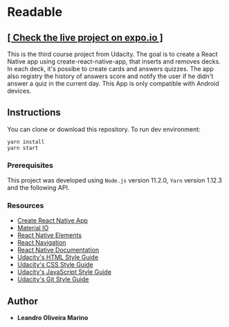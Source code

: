 # Readable

## [**[ Check the live project on expo.io ]**](https://expo.io/@leandromarino/mobile-flashcards)

This is the third course project from Udacity. The goal is to create a React Native app using create-react-native-app, that inserts and removes decks. In each deck, it's possibe to create cards and answers quizzes. The app also registry the history of answers score and notify the user if he didn't answer a quiz in the current day. This App is only compatible with Android devices.

## Instructions

You can clone or download this repository. To run dev environment:
```
yarn install
yarn start
```

### Prerequisites

This project was developed using `Node.js` version 11.2.0, `Yarn` version 1.12.3 and the following API.

### Resources
* [Create React Native App](https://github.com/react-community/create-react-native-app)
* [Material IO](https://material.io/tools/color/#!/?view.left=0&view.right=0&primary.color=01579B)
* [React Native Elements](https://react-native-training.github.io/react-native-elements/)
* [React Navigation](https://reactnavigation.org/)
* [React Native Documentation](https://facebook.github.io/react-native/)
* [Udacity's HTML Style Guide](http://udacity.github.io/frontend-nanodegree-styleguide/index.html)
* [Udacity's CSS Style Guide](http://udacity.github.io/frontend-nanodegree-styleguide/css.html)
* [Udacity's JavaScript Style Guide](http://udacity.github.io/frontend-nanodegree-styleguide/javascript.html)
* [Udacity's Git Style Guide](https://udacity.github.io/git-styleguide/)

## Author

* **Leandro Oliveira Marino**
